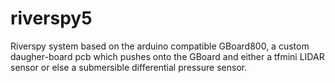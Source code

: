 # riverspy5
Riverspy system based on the arduino compatible GBoard800, a custom daugher-board pcb which pushes onto the GBoard and either a tfmini LIDAR sensor or else a submersible differential pressure sensor.
